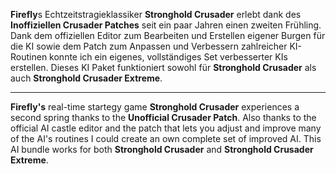 <p><strong>Firefly</strong>s Echtzeitstragieklassiker <strong>Stronghold Crusader</strong> erlebt dank des <strong>Inoffiziellen Crusader Patches</strong> seit ein paar Jahren einen zweiten Fr&uuml;hling. Dank dem offiziellen Editor zum Bearbeiten und Erstellen eigener Burgen f&uuml;r die KI sowie dem Patch zum Anpassen und Verbessern zahlreicher KI-Routinen konnte ich ein eigenes, vollst&auml;ndiges Set verbesserter KIs erstellen. Dieses KI Paket funktioniert sowohl f&uuml;r <strong>Stronghold Crusader</strong> als auch <strong>Stronghold Crusader Extreme</strong>.</p>
<hr />
<p><strong>Firefly's</strong> real-time startegy game <strong>Stronghold Crusader</strong> experiences a second spring thanks to the <strong>Unofficial Crusader Patch</strong>. Also thanks to the official AI castle editor and the patch that lets you adjust and improve many of the AI's routines I could create an own complete set of improved AI. This AI bundle works for both <strong>Stronghold Crusader</strong> and <strong>Stronghold Crusader Extreme</strong>.</p>

